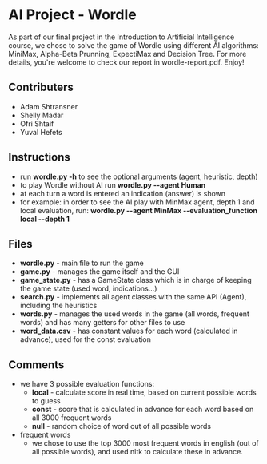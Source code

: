 # AI Project - Wordle
As part of our final project in the Introduction to Artificial Intelligence course, we chose to solve
the game of Wordle using different AI algorithms: MiniMax, Alpha-Beta Prunning, ExpectiMax
and Decision Tree. For more details, you're welcome to check our report in wordle-report.pdf.
Enjoy!

## Contributers 

* Adam Shtransner
* Shelly Madar
* Ofri Shtaif
* Yuval Hefets

## Instructions
- run **wordle.py -h** to see the optional arguments (agent, heuristic, depth)
- to play Wordle without AI run **wordle.py --agent Human**
- at each turn a word is entered an indication (answer) is shown
- for example: in order to see the AI play with MinMax agent, depth 1 and local evaluation, run:
**wordle.py --agent MinMax --evaluation_function local --depth 1**

## Files
- **wordle.py** - main file to run the game
- **game.py** - manages the game itself and the GUI
- **game_state.py** - has a GameState class which is in charge of keeping the game state (used word, indications...)
- **search.py** - implements all agent classes with the same API (Agent), including the heuristics
- **words.py** - manages the used words in the game (all words, frequent words) and has many getters for other files to use
- **word_data.csv** - has constant values for each word (calculated in advance), used for the const evaluation

## Comments
- we have 3 possible evaluation functions:
  - **local** - calculate score in real time, based on current possible words to guess
  - **const** - score that is calculated in advance for each word based on all 3000 frequent words
  - **null** - random choice of word out of all possible words
- frequent words
  - we chose to use the top 3000 most frequent words in english (out of all possible words), and used nltk to calculate these in advance.